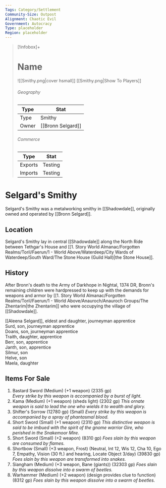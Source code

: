 ```yaml
---
Tags: Category/Settlement
Community-Size: Outpost
Alignment: Chaotic Evil
Government: Autocracy
Type: placeholder
Region: placeholder
---
```


> [!infobox]+
> # Name
> ![[Smithy.png|cover hsmall]]
> [[Smithy.png|Show To Players]]
> ###### Geography
> Type |  Stat |
> ---|---|
> Type | Smithy |
> Owner | [[Bronn Selgard]] |
> ###### Commerce
> Type |  Stat |
> ---|---|
> Exports | Testing |
> Imports | Testing |


# Selgard's Smithy
Selgard's Smithy was a metalworking smithy in [[Shadowdale]], originally owned and operated by [[Bronn Selgard]].

## Location
Selgard's Smithy lay in central [[Shadowdale]] along the North Ride between Tethgar's House and [[1. Story World Almanac/Forgotten Realms/Toril/Faerun/1 - World Above/Waterdeep/City Wards of Waterdeep/South Ward/The Stone House (Guild Hall)|the Stone House]].

## History
After Bronn's death to the Army of Darkhope in Nightal, 1374 DR, Bronn's remaining children were hardpressed to keep up with the demands for weapons and armor by [[1. Story World Almanac/Forgotten Realms/Toril/Faerun/1 - World Above/Anauroch/Anauroch Groups/The Zhentarim|the Zhentarim]] who were occupying the village of [[Shadowdale]].

[[Aleena Selgard]], eldest and daughter, journeyman apprentice  
Surd, son, journeyman apprentice  
Doans, son, journeyman apprentice  
Traith, daughter, apprentice  
Berr, son, apprentice  
Janth, son, apprentice  
Silmur, son  
Helve, son  
Maela, daughter

## Items For Sale

1.  Bastard Sword (Medium) (+1 weapon) (2335 gp)   
    _Every strike by this weapon is accompanied by a burst of light._
2.  Kama (Medium) (+1 weapon) (sheds light) (2302 gp)
    _This ornate weapon is said to lead the one who wields it to wealth and glory._
3.  Shifter's Sorrow (12780 gp) (Small)
    _Every strike by this weapon is accompanied by a spray of phantasmal blood._
4.  Short Sword (Small) (+1 weapon) (2310 gp)
    _This distinctive weapon is said to be imbued with the spirit of the gnome warrior Gire, who perished in the Snakemoor Mire._
5.  Short Sword (Small) (+2 weapon) (8310 gp)
    _Foes slain by this weapon are consumed by flames._
6.  Shortbow (Small) (+3 weapon, Frost) (Neutral, Int 12, Wis 12, Cha 10, Ego 7, Empathy, Vision (30 ft.) and hearing, Locate Object 3/day) (39830 gp)
    _Foes slain by this weapon are transformed into snakes._
7.  Siangham (Medium) (+3 weapon, Bane (giants)) (32303 gp)
    _Foes slain by this weapon dissolve into a swarm of beetles._
8.  Warhammer (Medium) (+2 weapon) (design provides clue to function) (8312 gp)
    _Foes slain by this weapon dissolve into a swarm of beetles._